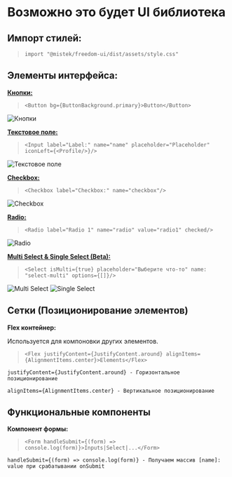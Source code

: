 # Возможно это будет UI библиотека

## Импорт стилей:

>`import "@mistek/freedom-ui/dist/assets/style.css"`

## Элементы интерфейса:

**[Кнопки:](https://github.com/mistek131995/freedom-ui/wiki/%D0%AD%D0%BB%D0%B5%D0%BC%D0%B5%D0%BD%D1%82%D1%8B-%D1%83%D0%BF%D1%80%D0%B0%D0%B2%D0%BB%D0%B5%D0%BD%D0%B8%D1%8F#%D0%BA%D0%BD%D0%BE%D0%BF%D0%BA%D0%B0)**

>`<Button bg={ButtonBackground.primary}>Button</Button>`

![Кнопки](https://s.iimg.su/s/13/Ak8uet55kAJkCV2dGAqpxWYcrqpm7gVv85qttaPR.png)

**[Текстовое поле:](https://github.com/mistek131995/freedom-ui/wiki/%D0%AD%D0%BB%D0%B5%D0%BC%D0%B5%D0%BD%D1%82%D1%8B-%D1%83%D0%BF%D1%80%D0%B0%D0%B2%D0%BB%D0%B5%D0%BD%D0%B8%D1%8F#%D1%82%D0%B5%D0%BA%D1%81%D1%82%D0%BE%D0%B2%D0%BE%D0%B5-%D0%BF%D0%BE%D0%BB%D0%B5)**

>`<Input label="Label:" name="name" placeholder="Placeholder" iconLeft={<Profile/>}/>`

![Текстовое поле](https://s.iimg.su/s/13/5emM2ylsmhQkS4b7NwmlXlkwuHp88G1vqvkUHmsM.jpg)

**[Checkbox:](https://github.com/mistek131995/freedom-ui/wiki/%D0%AD%D0%BB%D0%B5%D0%BC%D0%B5%D0%BD%D1%82%D1%8B-%D1%83%D0%BF%D1%80%D0%B0%D0%B2%D0%BB%D0%B5%D0%BD%D0%B8%D1%8F#checkbox)**

>`<Checkbox label="Checkbox:" name="checkbox"/>`

![Checkbox](https://s.iimg.su/s/13/qUdR0iU4iBQ69yABuOKQaikufya0FfGw3H8L4x4a.jpg)

**[Radio:](https://github.com/mistek131995/freedom-ui/wiki/%D0%AD%D0%BB%D0%B5%D0%BC%D0%B5%D0%BD%D1%82%D1%8B-%D1%83%D0%BF%D1%80%D0%B0%D0%B2%D0%BB%D0%B5%D0%BD%D0%B8%D1%8F#radio)**

>`<Radio label="Radio 1" name="radio" value="radio1" checked/>`

![Radio](https://s.iimg.su/s/14/mUkK0ORkiPbBRETCmHzMRtNiseelL4NTHrk5qYr0.png)

**[Multi Select & Single Select (Beta):](https://github.com/mistek131995/freedom-ui/wiki/%D0%AD%D0%BB%D0%B5%D0%BC%D0%B5%D0%BD%D1%82%D1%8B-%D1%83%D0%BF%D1%80%D0%B0%D0%B2%D0%BB%D0%B5%D0%BD%D0%B8%D1%8F#multi-select--single-select-beta)**

>`<Select isMulti={true} placeholder="Выберите что-то" name: "select-multi" options={[]}/>`

![Multi Select](https://s2.radikal.cloud/2024/09/14/bandicam-2024-09-14-08-40-38-145.gif)
![Single Select](https://s2.radikal.cloud/2024/09/14/bandicam-2024-09-14-08-45-09-299.gif)

## Сетки (Позиционирование элементов)

**Flex контейнер:**

Используется для компоновки других элементов.

>`<Flex justifyContent={JustifyContent.around} alignItems={AlignmentItems.center}>Elements</Flex>`

`justifyContent={JustifyContent.around} - Горизонтальное позиционирование`

`alignItems={AlignmentItems.center} - Вертикальное позиционирование`

## Функциональные компоненты

**Компонент формы:**

>`<Form handleSubmit={(form) => console.log(form)}>Inputs|Select|...</Form>`

`handleSubmit={(form) => console.log(form)} - Получаем массив [name]: value при срабатывании onSubmit`
